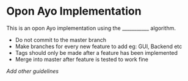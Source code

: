 # Opon Ayo Implementation

This is an opon Ayo implementation using the ___________ algorithm. 
* Do not commit to the master branch
* Make branches for every new feature to add eg: GUI, Backend etc
* Tags should only be made after a feature has been implemented
* Merge into master after feature is tested to work fine

_Add other guidelines_

